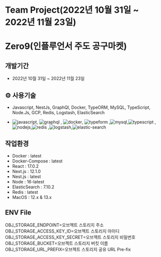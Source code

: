 # Team Project(2022년 10월 31일 ~ 2022년 11월 23일)

# Zero9(인플루언서 주도 공구마켓)

## 개발기간
  - 2022년 10월 31일 ~ 2022년 11월 23일
  
## ⚙️ 사용기술
  - Javascript, NestJs, GraphQl, Docker, TypeORM, MySQL, TypeScript, Node.Js, GCP, Redis, Logstash, ElasticSearch
  
  - ![javascript](https://user-images.githubusercontent.com/108543999/211621778-a5461895-5969-420e-bcea-f1399d409691.png), ![graphql](https://user-images.githubusercontent.com/108543999/211622402-d940bc95-e029-42d4-8a5b-2329b1406b64.png)
, ![docker](https://user-images.githubusercontent.com/108543999/211622492-58cfac20-9006-40af-838b-33d37f2a7d9f.png), ![typeform](https://user-images.githubusercontent.com/108543999/211622582-061384aa-d43e-438f-8b66-72c708afe2d0.png)
,![mysql](https://user-images.githubusercontent.com/108543999/211622611-6899eb7b-6f2d-4015-a638-221a3a3a581a.png),![typescript](https://user-images.githubusercontent.com/108543999/211622629-369cd707-6833-4ff2-97b9-a0931586f156.png)
,![nodejs](https://user-images.githubusercontent.com/108543999/211622655-43a6c04f-3aed-4522-a9c8-f7bbac730d0b.png),![redis](https://user-images.githubusercontent.com/108543999/211622691-f2c1eb21-b49d-4df7-a644-6f2d5119fc03.png)
,![logstash](https://user-images.githubusercontent.com/108543999/211622712-57d3f827-40e2-4775-a046-7584c833dd08.png),![elastic-search](https://user-images.githubusercontent.com/108543999/211622732-a46cd17e-e28b-4266-93f4-622959f47787.png)





## 작업환경
- Docker : latest
- Docker-Compose : latest
- React : 17.0.2
- Next.js : 12.1.0
- Nest.js : latest
- Node : 16-latest
- ElasticSearch : 7.10.2
- Redis : latest
- MacOS : 12.x & 13.x

## ENV File

OBJ_STORAGE_ENDPOINT=오브젝트 스토리지 주소
OBJ_STORAGE_ACCESS_KEY_ID=오브젝트 스토리지 아이디
OBJ_STORAGE_ACCESS_KEY_SECRET=오브젝트 스토리지 비밀번호
OBJ_STORAGE_BUCKET=오브젝트 스토리지 버킷 이름
OBJ_STORAGE_URL_PREFIX=오브젝트 스토리지 공유 URL Pre-fix
